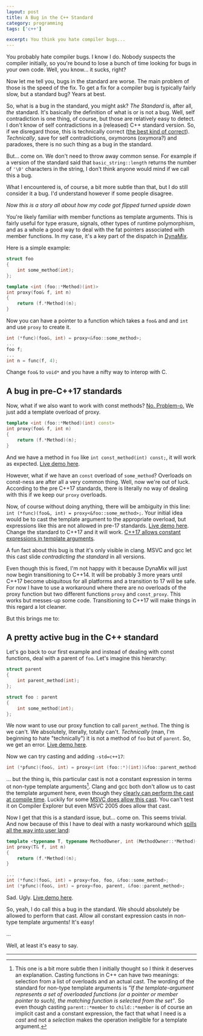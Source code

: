 ```yaml
---
layout: post
title: A Bug in the C++ Standard
category: programming
tags: ['c++']

excerpt: You think you hate compiler bugs...
---
```


You probably hate compiler bugs. I know I do. Nobody suspects the compiler initially, so you're bound to lose a bunch of time looking for bugs in your own code. Well, you know... it sucks, right?

Now let me tell you, bugs in the standard are worse. The main problem of those is the speed of the fix. To get a fix for a compiler bug is typically fairly slow, but a standard bug? Years at best.

So, what is a bug in the standard, you might ask? *The Standard* is, after all, *the* standard. It's basically the definition of what is or is not a bug. Well, self contradiction is one thing, of course, but those are relatively easy to detect. I don't know of self contradictions in a (released) C++ standard version. So, if we disregard those, this is technically correct ([the best kind of correct](https://www.youtube.com/watch?v=hou0lU8WMgo)). *Technically*, save for self contradictions, oxymorons (oxymora?) and paradoxes, there is no such thing as a bug in the standard.

But... come on. We don't need to throw away common sense. For example if a version of the standard said that `basic_string::length` returns the number of `'\0'` characters in the string, I don't think anyone would mind if we call this a bug.

What I encountered is, of course, a bit more subtle than that, but I do still consider it a bug. I'd understand however if some people disagree.

*Now this is a story all about how my code got flipped turned upside down*

You're likely familiar with member functions as template arguments. This is fairly useful for type erasure, signals, other types of runtime polymorphism, and as a whole a good way to deal with the fat pointers associated with member functions. In my case, it's a key part of the dispatch in [DynaMix](https://ibob.github.io/dynamix/).

Here is a simple example:

```c++
struct foo
{
    int some_method(int);
};

template <int (foo::*Method)(int)>
int proxy(foo& f, int n)
{
    return (f.*Method)(n);
}
```

Now you can have a pointer to a function which takes a `foo&` and and `int` and use `proxy` to create it.

```c++
int (*func)(foo&, int) = proxy<&foo::some_method>;
...
foo f;
...
int n = func(f, 4);
```

Change `foo&` to `void*` and you have a nifty way to interop with C.

## A bug in pre-C++17 standards

Now, what if we also want to work with const methods? [No. Problem-o.](https://www.youtube.com/watch?v=mCgr3_Jdo8U&feature=youtu.be&t=4m13s) We just add a template overload of proxy.

```c++
template <int (foo::*Method)(int) const>
int proxy(foo& f, int n)
{
    return (f.*Method)(n);
}
```

And we have a method in `foo` like `int const_method(int) const;`, it will work as expected. [Live demo here](https://godbolt.org/z/oWqTZv).

However, what if we have an `const` overload of `some_method`? Overloads on const-ness are after all a very common thing. Well, now we're out of luck. According to the pre C++17 standards, there is literally no way of dealing with this if we keep our `proxy` overloads.

Now, of course without doing anything, there will be ambiguity in this line: `int (*func)(foo&, int) = proxy<&foo::some_method>;`. Your initial idea would be to cast the template argument to the appropriate overload, but expressions like this are not allowed in pre-17 standards. [Live demo here](https://godbolt.org/z/EkQcqU). Change the standard to C++17 and it will work. [C++17 allows constant expressions in template arguments](http://www.open-std.org/jtc1/sc22/wg21/docs/papers/2014/n4198.html).

A fun fact about this bug is that it's only visible in clang. MSVC and gcc let this cast slide *contradicting the standard* in all versions.

Even though this is fixed, I'm not happy with it because DynaMix will just now begin transitioning to C++14. It will be probably 3 more years until C++17 become ubiquitous for all platforms and a transition to 17 will be safe. For now I have to use a workaround where there are no overloads of the proxy function but two different functions `proxy` and `const_proxy`. This works but messes-up some code. Transitioning to C++17 will make things in this regard a lot cleaner.

But this brings me to:

## A pretty active bug in the C++ standard

Let's go back to our first example and instead of dealing with const functions, deal with a parent of `foo`. Let's imagine this hierarchy:

```c++
struct parent
{
    int parent_method(int);
};

struct foo : parent
{
    int some_method(int);
};
```

We now want to use our proxy function to call `parent_method`. The thing is we can't. We absolutely, literally, totally can't. *Technically* (man, I'm beginning to hate "technically") it is not a method of `foo` but of `parent`. So, we get an error. [Live demo here](https://godbolt.org/z/PuTuAv).

Now we can try casting and adding `-std=c++17`:

```c++
int (*pfunc)(foo&, int) = proxy<(int (foo::*)(int))&foo::parent_method>;
```

... but the thing is, this particular cast is not a constant expression in terms ot non-type template arguments[^1]. Clang and gcc both don't allow us to cast the template argument here, even though they [clearly can perform the cast at compile time](https://godbolt.org/z/4k-iG_). Luckily for some [MSVC does allow this cast](https://godbolt.org/z/xdAAJ2). You can't test it on Compiler Explorer but even MSVC 2005 does allow that cast.

Now I get that this is a standard issue, but... come on. This seems trivial. And now because of this I have to deal with a nasty workaround which [spills all the way into user land](https://github.com/iboB/dynamix/blob/master/include/dynamix/message.hpp#L145):

```c++
template <typename T, typename MethodOwner, int (MethodOwner::*Method)(int)>
int proxy(T& f, int n)
{
    return (f.*Method)(n);
}

...
int (*func)(foo&, int) = proxy<foo, foo, &foo::some_method>;
int (*pfunc)(foo&, int) = proxy<foo, parent, &foo::parent_method>;
```

Sad. Ugly. [Live demo here](https://godbolt.org/z/axbMxo).

So, yeah, I do call this a bug in the standard. We should absolutely be allowed to perform that cast. Allow all constant expression casts in non-type template arguments! It's easy!

...

Well, at least it's easy to say.

___

[^1]: This one is a bit more subtle then I initially thought so I think it deserves an explanation. Casting functions in C++ can have two meanings: selection from a list of overloads and an actual cast. The wording of the standard for non-type template arguments is *"If the template-argument represents a set of overloaded functions (or a pointer or member pointer to such), the matching function is selected from the set"*. So even though casting `parent::*member` to `child::*member` is of course an implicit cast and a constant expression, the fact that what I need is a *cast* and not a *selection* makes the operation ineligible for a template argument.